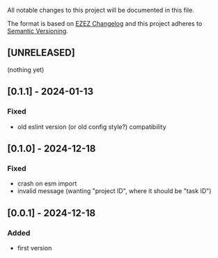 All notable changes to this project will be documented in this file.

The format is based on [EZEZ Changelog](https://ezez.dev/changelog/)
and this project adheres to [Semantic Versioning](http://semver.org/spec/v2.0.0.html).

## [UNRELEASED]
(nothing yet)

## [0.1.1] - 2024-01-13
### Fixed
- old eslint version (or old config style?) compatibility

## [0.1.0] - 2024-12-18
### Fixed
- crash on esm import
- invalid message (wanting "project ID", where it should be "task ID")

## [0.0.1] - 2024-12-18
### Added
- first version
